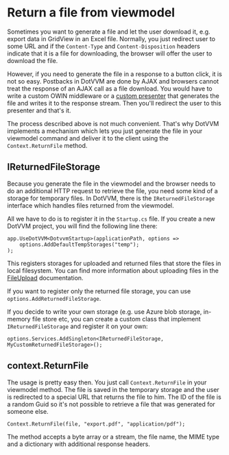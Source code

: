 # Return a file from viewmodel

Sometimes you want to generate a file and let the user download it, e.g. export data in GridView in an Excel file. Normally, you just redirect user to some URL
and if the `Content-Type` and `Content-Disposition` headers indicate that it is a file for downloading, the browser will offer the user to download the file.  

However, if you need to generate the file in a response to a button click, it is not so easy. Postbacks in DotVVM are done by AJAX and browsers cannot treat 
the response of an AJAX call as a file download. You would have to write a custom OWIN middleware or a [custom presenter](/docs/tutorials/advanced-custom-presenters/{branch})
that generates the file and writes it to the response stream. Then you'll redirect the user to this presenter and that's it.

The process described above is not much convenient. That's why DotVVM implements a mechanism which lets you just generate the file in your viewmodel command and 
deliver it to the client using the `Context.ReturnFile` method.

## IReturnedFileStorage

Because you generate the file in the viewmodel and the browser needs to do an additional HTTP request to retrieve the file, you need some kind of a storage for temporary files.
In DotVVM, there is the `IReturnedFileStorage` interface which handles files returned from the viewmodel.

All we have to do is to register it in the `Startup.cs` file. If you create a new DotVVM project, you will find the following line there:

```CSHARP
app.UseDotVVM<DotvvmStartup>(applicationPath, options =>    
    options.AddDefaultTempStorages("temp");
);
``` 

This registers storages for uploaded and returned files that store the files in local filesystem. You can find more information about uploading files in the [FileUpload](/docs/controls/builtin/FileUpload/{branch}) documentation.

If you want to register only the returned file storage, you can use `options.AddReturnedFileStorage`.

If you decide to write your own storage (e.g. use Azure blob storage, in-memory file store etc, you can create a custom class that implement `IReturnedFileStorage` and register it on your own:

```CSHARP
options.Services.AddSingleton<IReturnedFileStorage, MyCustomReturnedFileStorage>();
```

## context.ReturnFile

The usage is pretty easy then. You just call `Context.ReturnFile` in your viewmodel method. The file is saved in the temporary storage and the user is redirected to 
a special URL that returns the file to him. The ID of the file is a random Guid so it's not possible to retrieve a file that was generated for someone else.

```CSHARP
Context.ReturnFile(file, "export.pdf", "application/pdf");
```

The method accepts a byte array or a stream, the file name, the MIME type and a dictionary with additional response headers.
